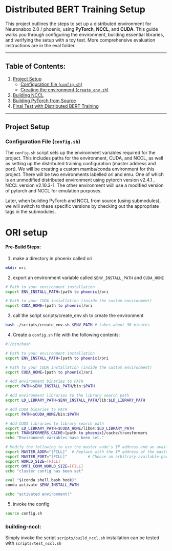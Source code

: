 # Distributed BERT Training Setup

This project outlines the steps to set up a distributed environment for Neuronabox 2.0 / phoenix, using **PyTorch**, **NCCL**, and **CUDA**. This guide walks you through configuring the environment, building essential libraries, and verifying the setup with a toy test. More comprehensive evaluation instructions are in the eval folder.

---

## Table of Contents:
1. [Project Setup](#project-setup)
   - [Configuration file (`config.sh`)](#configuration-file-configsh)
   - [Creating the environment (`create_env.sh`)](#creating-the-environment-create_envsh)
2. [Building NCCL](#building-nccl)
3. [Building PyTorch from Source](#building-pytorch-from-source)
4. [Final Test with Distributed BERT Training](#final-test-with-distributed-bert-training)

---

## Project Setup

### Configuration File (`config.sh`)

The `config.sh` script sets up the environment variables required for the project. This includes paths for the environment, CUDA, and NCCL, as well as setting up the distributed training configuration (master address and port). We will be creating a custom mamba/conda environment for this project. There will be two environments labelled ori and emu. One of which is an unmodified distributed environment using pytorch version v2.4.1 , NCCL version v2.10.3-1. The other environment wiill use a modified version  of pytorch and NCCL for emulation purposes.

Later, when building PyTorch and NCCL from source (using submodules), we will switch to these specific versions by checking out the appropriate tags in the submodules.

# ORI setup

#### Pre-Build Steps:
1. make a directory in phoenix called ori
 ```bash
mkdir ori
```

2. export an environment variable called `$ENV_INSTALL_PATH` and `CUDA_HOME`
```bash
# Path to your environment installation
export ENV_INSTALL_PATH=[path to phoenix]/ori

# Path to your CUDA installation (inside the custom environment)
export CUDA_HOME=[path to phoenix]/ori
```
3. call the script scripts/create_env.sh to create the environment
 ```bash
 bash ./scripts/create_env.sh $ENV_PATH # takes about 30 minutes
```

4. Create a `config.sh` file with the following contents:

```bash
#!/bin/bash

# Path to your environment installation
export ENV_INSTALL_PATH=[path to phoenix]/ori

# Path to your CUDA installation (inside the custom environment)
export CUDA_HOME=[path to phoenix]/ori

# Add environment binaries to PATH
export PATH=$ENV_INSTALL_PATH/bin:$PATH

# Add environment libraries to the library search path
export LD_LIBRARY_PATH=$ENV_INSTALL_PATH/lib:$LD_LIBRARY_PATH

# Add CUDA binaries to PATH
export PATH=$CUDA_HOME/bin:$PATH

# Add CUDA libraries to library search path
export LD_LIBRARY_PATH=$CUDA_HOME/lib64:$LD_LIBRARY_PATH
export TRANSFORMERS_CACHE=[path to phoenix]/cache/transformers
echo "Environment variables have been set."

# Modify the following to use the master node's IP address and an available port
export MASTER_ADDR="[FILL]"  # Replace with the IP address of the master node
export MASTER_PORT="[FILL]"         # Choose an arbitrary available port
export WORLD_SIZE=[FILL]
export OMPI_COMM_WORLD_SIZE=[FILL]
echo "cluster config has been set"

eval "$(conda shell.bash hook)"
conda activate $ENV_INSTALL_PATH

echo "activated environment!"
```

5. invoke the config
 ```bash
source config.sh
```
### building-nccl:
Simply invoke the script `scripts/build_nccl.sh`
installation can be tested with `scripts/test_nccl.sh`
